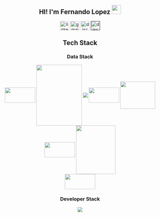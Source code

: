 
<div align="center">
  <h2> HI! I'm Fernando Lopez <img src="https://github.com/abdoachhoubi/abdoachhoubi/blob/main/gifs/Hi.gif" width="30"></h2>
  <a href="https://www.linkedin.com/in/fernandolopez-/" target="blank"><img align="center" src="https://user-images.githubusercontent.com/88904952/234979284-68c11d7f-1acc-4f0c-ac78-044e1037d7b0.png" alt="linkedin" height="30" width="30" /></a>
  <a href="fernandolopezcontact1@gmail.com" target="blank"><img align="center" src="https://skillicons.dev/icons?i=gmail&perline=14" alt="gmail" height="30" width="30"  /></a>
  <a href="https://www.instagram.com/feernlopez" target="blank"><img align="center"src="https://github.com/user-attachments/assets/cbadc4b6-b2ec-4350-af83-2085f2226c6f"alt="discord" height="30" width="30" /></a>
  <a href="" target="blank"><img align="center" src="https://user-images.githubusercontent.com/88904952/234982627-019fd336-6248-453c-9b05-97c13fd1d207.png" alt="discord" height="30" width="30" /></a>
</div>
<div align="center">
  <h2> Tech Stack </h2>
  <div>
    <h3> Data Stack </h3>
      <img align="center" src="https://img.shields.io/badge/Python-FFD43B?style=for-the-badge&logo=python&logoColor=darkgreen" height="50" width="100" />
      <img align="center" src="https://custom-icon-badges.demolab.com/badge/Microsoft%20Azure-0089D6?logo=msazure&logoColor=white" height="200" width="150" />
      <img align="center" src="https://custom-icon-badges.demolab.com/badge/Microsoft%20SQL%20Server-CC2927?logo=mssqlserver-white&logoColor=white"/>
      <img align= "center" src="https://img.shields.io/badge/Pandas-2C2D72?style=for-the-badge&logo=pandas&logoColor=white" height="50" width="100" />
      <img align="center" src="https://img.shields.io/badge/Apache%20Spark-E25A1C?logo=apachespark&logoColor=fff" height="90" width="115" />
      <img align="center" src="https://custom-icon-badges.demolab.com/badge/Power%20BI-F1C912?logo=power-bi&logoColor=fff" height="50" width="100"/>
      <img align="center" src="https://img.shields.io/badge/Microsoft_Excel-217346?style=for-the-badge&logo=microsoft-excel&logoColor=white" height="160" width="130" /> 
  </div>
  <div>
    <img aling="center" src="https://img.shields.io/badge/NumPy-4DABCF?logo=numpy&logoColor=fff" height="50" width="100"/>
  </div>
  <div>
    <h3> Developer Stack </h3>
    <!--
    <img align="center" src="https://img.shields.io/badge/javascript-%23323330.svg?style=for-the-badge&logo=javascript&logoColor=%23F7DF1E" height="50" width="100" /> 
    <img align= "center" src="https://img.shields.io/badge/Postman-FF6C37?style=for-the-badge&logo=postman&logoColor=white" height="50" width="100" />
    -->
    <img src="https://skillicons.dev/icons?i=js,ts,react,nodejs,nextjs,tailwind,mongodb,threejs,git,html,css,postman,vscode&perline=14" />
  </div>
</div>




<!--
**FernandoNLopez/FernandoNLopez** is a ✨ _special_ ✨ repository because its `README.md` (this file) appears on your GitHub profile.

Here are some ideas to get you started:

- 🔭 I’m currently working on ...
- 🌱 I’m currently learning ...
- 👯 I’m looking to collaborate on ...
- 🤔 I’m looking for help with ...
- 💬 Ask me about ...
- 📫 How to reach me: ...
- 😄 Pronouns: ...
- ⚡ Fun fact: ...
-->

